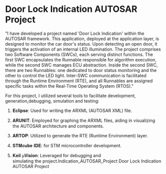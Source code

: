 # Door Lock Indication AUTOSAR Project

"I have developed a project named 'Door Lock Indication' within the AUTOSAR framework. This application, deployed at the application layer, is designed to monitor the car door's status. Upon detecting an open door, it triggers the activation of an internal LED illumination. The project comprises two Software Components (SWCs), each serving distinct functions. The first SWC encapsulates the Runnable responsible for algorithm execution, while the second SWC manages ECU abstraction. Inside the second SWC, there are two Runnables: one dedicated to door status monitoring and the other to control the LED light. Inter-SWC communication is facilitated through the Runtime Environment (RTE), and all Runnables are assigned specific tasks within the Real-Time Operating System (RTOS)."

For this project, I utilized several tools to facilitate development, generation,debugging, simulation and testing:

1. 𝐄𝐜𝐥𝐢𝐩𝐬𝐞: Used for writing the ARXML (AUTOSAR XML) file.

2. 𝐀𝐑𝐔𝐍𝐈𝐓: Employed for graphing the ARXML files, aiding in visualizing the AUTOSAR architecture and components.

3. 𝐀𝐑𝐓𝐎𝐏: Utilized to generate the RTE (Runtime Environment) layer.

4. 𝐒𝐓𝐌𝐜𝐮𝐛𝐞 𝐈𝐃𝐄: for STM microcontroller development.

5. 𝐊𝐞𝐢𝐥 µ𝐕𝐢𝐬𝐢𝐨𝐧: Leveraged for debugging and simulating the project.Indication_AUTOSAR_Project
Door Lock Indication AUTOSAR Project
